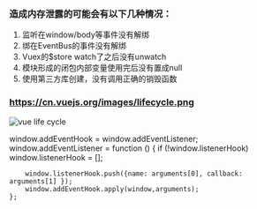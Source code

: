 ### 造成内存泄露的可能会有以下几种情况：
1. 监听在window/body等事件没有解绑
2. 绑在EventBus的事件没有解绑
3. Vuex的$store watch了之后没有unwatch
4. 模块形成的闭包内部变量使用完后没有置成null
5. 使用第三方库创建，没有调用正确的销毁函数


### https://cn.vuejs.org/images/lifecycle.png
![vue life cycle](https://cn.vuejs.org/images/lifecycle.png)

 window.addEventHook = window.addEventListener;
    window.addEventListener = function () {
        if (!window.listenerHook)
            window.listenerHook = [];

        window.listenerHook.push({name: arguments[0], callback: arguments[1] });
        window.addEventHook.apply(window,arguments);
    };
